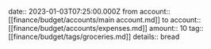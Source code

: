 date:: 2023-01-03T07:25:00.000Z
from account:: [[finance/budget/accounts/main account.md]]
to account:: [[finance/budget/accounts/expenses.md]]
amount:: 10
tag:: [[finance/budget/tags/groceries.md]]
details:: bread

